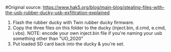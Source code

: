 #Original source: https://www.hak5.org/blog/main-blog/stealing-files-with-the-usb-rubber-ducky-usb-exfiltration-explained

1) Flash the rubber ducky with Twin rubber ducky firmware.
2) Copy the three files on this folder to the ducky (inject.bin, d.cmd, e.cmd, i.vbs). 
    NOTE: encode your own inject.bin file if you're naming your usb something other than "UO_2020"
3) Put loaded SD card back into the ducky & you're set.
